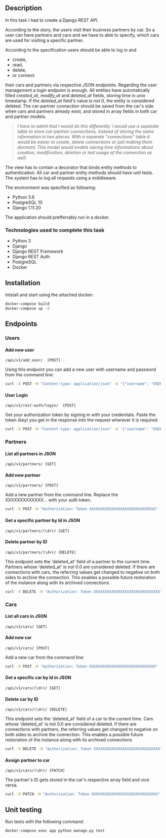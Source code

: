 ## Description

In this task I had to create a Django REST API.

According to the story, the users visit their business partners by car. So a user can have partners and cars and we have to able to specify, which cars are used for visiting a specific partner.

According to the specification users should be able to log in and

- create,
- read,
- delete,
- or connect

their cars and partners via respective JSON endpoints.
Regarding the user management a login endpoint is enough.
All entities have automatically filled *created_at*, *modify_at* and *deleted_at* fields, storing time in unix timestamp. If the *deleted_at* field's value is not 0, the entity is considered deleted.
The car-partner connection should be saved from the car's side when cars and partners already exist, and stored in array fields in both car and partner models.

> *I have to admit that I would do this differently: I would use a separate table to store car-partner connections, instead of storing the same information in two places. With a separate "connections" table it would be easier to create, delete connections or just making them dormant. This model would enable saving time informations about creation, modification, deletion or last usage of the connection as well.*

The view has to contain a decorator that binds entity methods to authentication.
All car and partner entity methods should have unit tests.
The system has to log all requests using a middleware.

The environment was specified as following:

- Python 3.6
- PostgreSQL 10
- Django 1.11.20

The application should prefferrably run in a docker.

### Technologies used to complete this task

* Python 3
* Django
* Django REST Framework
* Django REST Auth
* PostgreSQL
* Docker

## Installation

Intstall and start using the attached docker:

```bash
docker-compose build
docker-compose up -d
```

## Endpoints

### Users

#### Add new user

`/api/v1/add_user/  [POST]` 

Using this endpoint you can add a new user with username and password from the command line:

```bash
curl -X POST -H "Content-type: application/json" -d '{"username": "USERNAME", "password": "PASSWORD"}' 'http://127.0.0.1:8000/api/v1/add_user/'
```

#### User Login

`/api/v1/rest-auth/login/  [POST]` 

Get your authorization token by signing in with your credentials. Paste the token (key) you get in the response into the request wherever it is required.

```bash
curl -X POST -H "Content-type: application/json" -d '{"username": "USERNAME", "password": "PASSWORD"}' 'http://127.0.0.1:8000/api/v1/rest-auth/login/'
```


### Partners

#### List all partners in JSON

`/api/v1/partners/ [GET]`

#### Add new partner

`/api/v1/partners/ [POST]`

Add a new partner from the command line. Replace the XXXXXXXXXXXXX... with your auth token.

```bash
curl -X POST -H "Authorization: Token XXXXXXXXXXXXXXXXXXXXXXXXXXXXXX" -H "Content-type: application/json" -d '{"name": "NAME", "city": "CITY", "address": "ADDRESS", "company_name": "COMPANY_NAME"}' 'http://127.0.0.1:8000/api/v1/partners/'
```

#### Get a specific partner by Id in JSON

`/api/v1/partners/(\d+)/ [GET]`

#### Delete partner by ID

`/api/v1/partners/(\d+)/ [DELETE]`

This endpoint sets the 'deleted_at' field of a partner to the current time. Partners whose 'deleted_at' is not 0.0 are considered deleted.
If there are connections with cars, the referring values get changed to negative on both sides to archive the connection.
This enables a possible future restoration of the instance along with its archived connections. 

```bash
curl -X DELETE -H "Authorization: Token XXXXXXXXXXXXXXXXXXXXXXXXXXXXXX" 'http://127.0.0.1:8000/api/v1/partners/ID/'
```

### Cars

#### List all cars in JSON

`/api/v1/cars/ [GET]`

#### Add new car

`/api/v1/cars/ [POST]`

Add a new car from the command line:

```bash
curl -X POST -H "Authorization: Token XXXXXXXXXXXXXXXXXXXXXXXXXXXXXX" -H "Content-type: application/json" -d '{"average_fuel": NUM, "driver": "DRIVER", "owner": "OWNER", "type": "pr"/"co"}' 'http://127.0.0.1:8000/api/v1/cars/'
```

#### Get a specific car by Id in JSON

`/api/v1/cars/(\d+)/ [GET]`

#### Delete car by ID

`/api/v1/cars/(\d+)/ [DELETE]`

This endpoint sets the 'deleted_at' field of a car to the current time. Cars whose 'deleted_at' is not 0.0 are considered deleted.
If there are connections with partners, the referring values get changed to negative on both sides to archive the connection.
This enables a possible future restoration of the instance along with its archived connections

```bash
curl -X DELETE -H "Authorization: Token XXXXXXXXXXXXXXXXXXXXXXXXXXXXXX" 'http://127.0.0.1:8000/api/v1/cars/ID/'
```

#### Assign partner to car

`/api/v1/cars/(\d+)/ [PATCH]`

The partner's ID gets stored in the car's respective array field and vice versa.

```bash
curl -X PATCH -H "Authorization: Token XXXXXXXXXXXXXXXXXXXXXXXXXXXXXX" -H "Content-type: application/json" -d '{"partner": PARTNER_ID}' 'http://127.0.0.1:8000/api/v1/cars/ID/'
```

## Unit testing

Run tests with the following command:

```bash
docker-compose exec app python manage.py test
```